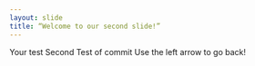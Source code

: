 ```yaml
---
layout: slide
title: “Welcome to our second slide!”
---
```

Your test
Second Test of commit
Use the left arrow to go back!
